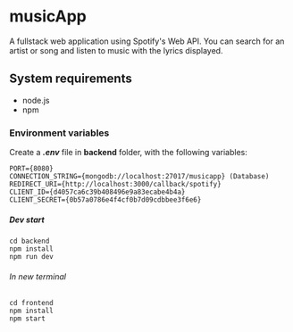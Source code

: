 # musicApp

A fullstack web application using Spotify's Web API. You can search for an artist or song and listen to music with the lyrics displayed.

## System requirements
- node.js
- npm

### Environment variables
Create a ***.env*** file in **backend** folder, with the following variables:

    PORT={8080}
    CONNECTION_STRING={mongodb://localhost:27017/musicapp} (Database)
    REDIRECT_URI={http://localhost:3000/callback/spotify}
    CLIENT_ID={d4057ca6c39b408496e9a83ecabe4b4a}
    CLIENT_SECRET={0b57a0786e4f4cf0b7d09cdbbee3f6e6}

##### Dev start
    cd backend
    npm install
    npm run dev
###### *In new terminal*
    cd frontend
    npm install
    npm start

